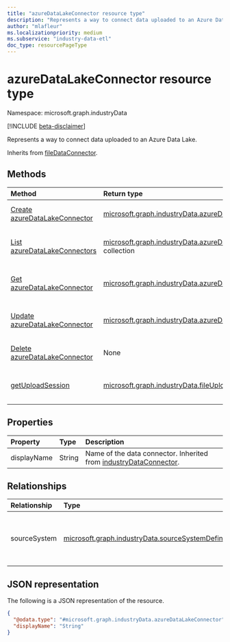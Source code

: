 ```yaml
---
title: "azureDataLakeConnector resource type"
description: "Represents a way to connect data uploaded to an Azure Data Lake."
author: "mlafleur"
ms.localizationpriority: medium
ms.subservice: "industry-data-etl"
doc_type: resourcePageType
---
```


# azureDataLakeConnector resource type

Namespace: microsoft.graph.industryData

[!INCLUDE [beta-disclaimer](../../includes/beta-disclaimer.md)]

Represents a way to connect data uploaded to an Azure Data Lake.

Inherits from [fileDataConnector](industrydata-filedataconnector.md).

## Methods

| Method                                                                                | Return type                                                                                              | Description                                                                                                          |
| :------------------------------------------------------------------------------------ | :------------------------------------------------------------------------------------------------------- | :------------------------------------------------------------------------------------------------------------------- |
| [Create azureDataLakeConnector](../api/industrydata-azuredatalakeconnector-post.md)   | [microsoft.graph.industryData.azureDataLakeConnector](industrydata-azuredatalakeconnector.md)            | Create a new [azureDataLakeConnector](industrydata-azuredatalakeconnector.md) object.                                |
| [List azureDataLakeConnectors](../api/industrydata-azuredatalakeconnector-list.md)    | [microsoft.graph.industryData.azureDataLakeConnector](industrydata-azuredatalakeconnector.md) collection | Get a list of the [azureDataLakeConnector](industrydata-azuredatalakeconnector.md) objects and their properties.     |
| [Get azureDataLakeConnector](../api/industrydata-azuredatalakeconnector-get.md)       | [microsoft.graph.industryData.azureDataLakeConnector](industrydata-azuredatalakeconnector.md)            | Read the properties and relationships of an [azureDataLakeConnector](industrydata-azuredatalakeconnector.md) object. |
| [Update azureDataLakeConnector](../api/industrydata-azuredatalakeconnector-update.md) | [microsoft.graph.industryData.azureDataLakeConnector](industrydata-azuredatalakeconnector.md)            | Update the properties of an [azureDataLakeConnector](industrydata-azuredatalakeconnector.md) object.                 |
| [Delete azureDataLakeConnector](../api/industrydata-azuredatalakeconnector-delete.md) | None                                                                                                     | Delete an [azureDataLakeConnector](industrydata-azuredatalakeconnector.md) object.                                  |
| [getUploadSession](../api/industrydata-azuredatalakeconnector-getuploadsession.md)    | [microsoft.graph.industryData.fileUploadSession](industrydata-fileuploadsession.md)                      | Retrieve an upload session used to supply file-based data to an inbound flow.                                       |

## Properties

| Property    | Type   | Description                                                                                                |
| :---------- | :----- | :--------------------------------------------------------------------------------------------------------- |
| displayName | String | Name of the data connector. Inherited from [industryDataConnector](industrydata-industrydataconnector.md). |

## Relationships

| Relationship | Type                                                             | Description                                                                                                                                  |
| :----------- | :--------------------------------------------------------------- | :------------------------------------------------------------------------------------------------------------------------------------------- |
| sourceSystem | [microsoft.graph.industryData.sourceSystemDefinition](industrydata-sourcesystemdefinition.md) | The **sourceSystemDefinition** this connector is connected to. Inherited from [industryDataConnector](industrydata-industrydataconnector.md) |

## JSON representation

The following is a JSON representation of the resource.

<!-- {
  "blockType": "resource",
  "keyProperty": "id",
  "@odata.type": "microsoft.graph.industryData.azureDataLakeConnector",
  "baseType": "microsoft.graph.industryData.fileDataConnector",
  "openType": false
}
-->

```json
{
  "@odata.type": "#microsoft.graph.industryData.azureDataLakeConnector",
  "displayName": "String"
}
```
